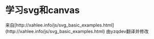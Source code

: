 # 学习svg和canvas

<Catalog />
来自[http://xahlee.info/js/svg_basic_examples.html](http://xahlee.info/js/svg_basic_examples.html)
由yzqdev翻译并修改
